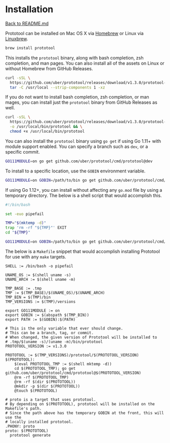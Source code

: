 # Installation

[Back to README.md](README.md)

Prototool can be installed on Mac OS X via [Homebrew](https://brew.sh/) or Linux via
[Linuxbrew](http://linuxbrew.sh/).

```bash
brew install prototool
```

This installs the `prototool` binary, along with bash completion, zsh completion, and man pages.
You can also install all of the assets on Linux or without Homebrew from GitHub Releases.

```bash
curl -sSL \
  https://github.com/uber/prototool/releases/download/v1.3.0/prototool-$(uname -s)-$(uname -m).tar.gz | \
  tar -C /usr/local --strip-components 1 -xz
```

If you do not want to install bash completion, zsh completion, or man mages, you can install just
the `prototool` binary from GitHub Releases as well.

```bash
curl -sSL \
  https://github.com/uber/prototool/releases/download/v1.3.0/prototool-$(uname -s)-$(uname -m) \
  -o /usr/local/bin/prototool && \
  chmod +x /usr/local/bin/prototool
```

You can also install the `prototool` binary using `go get` if using Go 1.11+ with module support
enabled. You can specify a branch such as `dev`, or a specific commit.

```bash
GO111MODULE=on go get github.com/uber/prototool/cmd/prototool@dev
```

To install to a specific location, use the `GOBIN` environment variable.

```bash
GO111MODULE=on GOBIN=/path/to/bin go get github.com/uber/prototool/cmd/prototool@dev
```

If using Go 1.12+, you can install without affecting any `go.mod` file by using a temporary
directory. The below is a shell script that would accomplish this.

```bash
#!/bin/bash

set -euo pipefail

TMP="$(mktemp -d)"
trap 'rm -rf "${TMP}"' EXIT
cd "${TMP}"

GO111MODULE=on GOBIN=/path/to/bin go get github.com/uber/prototool/cmd/prototool@dev
```

The below is a `Makefile` snippet that would accomplish installing Prototool for use with any
`make` targets.

```make
SHELL := /bin/bash -o pipefail

UNAME_OS := $(shell uname -s)
UNAME_ARCH := $(shell uname -m)

TMP_BASE := .tmp
TMP := $(TMP_BASE)/$(UNAME_OS)/$(UNAME_ARCH)
TMP_BIN = $(TMP)/bin
TMP_VERSIONS := $(TMP)/versions

export GO111MODULE := on
export GOBIN := $(abspath $(TMP_BIN))
export PATH := $(GOBIN):$(PATH)

# This is the only variable that ever should change.
# This can be a branch, tag, or commit.
# When changed, the given version of Prototool will be installed to
# .tmp/$(uname -s)/(uname -m)/bin/prototool
PROTOTOOL_VERSION := v1.3.0

PROTOTOOL := $(TMP_VERSIONS)/prototool/$(PROTOTOOL_VERSION)
$(PROTOTOOL):
	$(eval PROTOTOOL_TMP := $(shell mktemp -d))
	cd $(PROTOTOOL_TMP); go get github.com/uber/prototool/cmd/prototool@$(PROTOTOOL_VERSION)
	@rm -rf $(PROTOTOOL_TMP)
	@rm -rf $(dir $(PROTOTOOL))
	@mkdir -p $(dir $(PROTOTOOL))
	@touch $(PROTOTOOL)

# proto is a target that uses prototool.
# By depending on $(PROTOTOOL), prototool will be installed on the Makefile's path.
# Since the path above has the temporary GOBIN at the front, this will use the
# locally installed prototool.
.PHONY: proto
proto: $(PROTOTOOL)
  prototool generate
```
